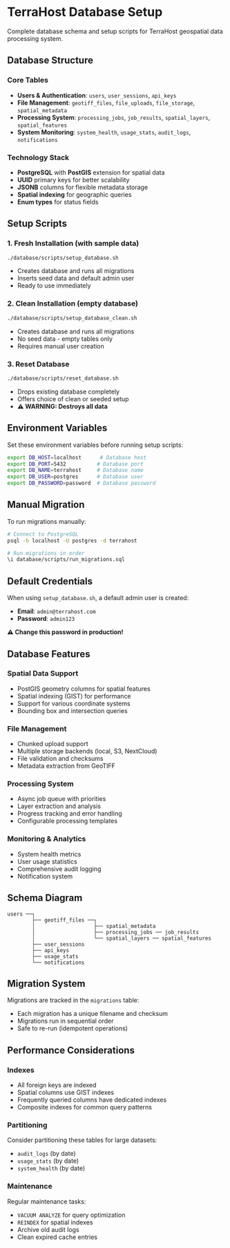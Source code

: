 # TerraHost Database Setup

Complete database schema and setup scripts for TerraHost geospatial data processing system.

## Database Structure

### Core Tables
- **Users & Authentication**: `users`, `user_sessions`, `api_keys`
- **File Management**: `geotiff_files`, `file_uploads`, `file_storage`, `spatial_metadata`
- **Processing System**: `processing_jobs`, `job_results`, `spatial_layers`, `spatial_features`
- **System Monitoring**: `system_health`, `usage_stats`, `audit_logs`, `notifications`

### Technology Stack
- **PostgreSQL** with **PostGIS** extension for spatial data
- **UUID** primary keys for better scalability
- **JSONB** columns for flexible metadata storage
- **Spatial indexing** for geographic queries
- **Enum types** for status fields

## Setup Scripts

### 1. Fresh Installation (with sample data)
```bash
./database/scripts/setup_database.sh
```
- Creates database and runs all migrations
- Inserts seed data and default admin user
- Ready to use immediately

### 2. Clean Installation (empty database)
```bash
./database/scripts/setup_database_clean.sh
```
- Creates database and runs all migrations
- No seed data - empty tables only
- Requires manual user creation

### 3. Reset Database
```bash
./database/scripts/reset_database.sh
```
- Drops existing database completely
- Offers choice of clean or seeded setup
- **⚠️ WARNING: Destroys all data**

## Environment Variables

Set these environment variables before running setup scripts:

```bash
export DB_HOST=localhost      # Database host
export DB_PORT=5432          # Database port
export DB_NAME=terrahost     # Database name
export DB_USER=postgres      # Database user
export DB_PASSWORD=password  # Database password
```

## Manual Migration

To run migrations manually:

```bash
# Connect to PostgreSQL
psql -h localhost -U postgres -d terrahost

# Run migrations in order
\i database/scripts/run_migrations.sql
```

## Default Credentials

When using `setup_database.sh`, a default admin user is created:

- **Email**: `admin@terrahost.com`
- **Password**: `admin123`

**⚠️ Change this password in production!**

## Database Features

### Spatial Data Support
- PostGIS geometry columns for spatial features
- Spatial indexing (GIST) for performance
- Support for various coordinate systems
- Bounding box and intersection queries

### File Management
- Chunked upload support
- Multiple storage backends (local, S3, NextCloud)
- File validation and checksums
- Metadata extraction from GeoTIFF

### Processing System
- Async job queue with priorities
- Layer extraction and analysis
- Progress tracking and error handling
- Configurable processing templates

### Monitoring & Analytics
- System health metrics
- User usage statistics
- Comprehensive audit logging
- Notification system

## Schema Diagram

```
users ──┐
        ├── geotiff_files ──┐
        │                   ├── spatial_metadata
        │                   ├── processing_jobs ── job_results
        │                   └── spatial_layers ── spatial_features
        ├── user_sessions
        ├── api_keys
        ├── usage_stats
        └── notifications
```

## Migration System

Migrations are tracked in the `migrations` table:
- Each migration has a unique filename and checksum
- Migrations run in sequential order
- Safe to re-run (idempotent operations)

## Performance Considerations

### Indexes
- All foreign keys are indexed
- Spatial columns use GIST indexes
- Frequently queried columns have dedicated indexes
- Composite indexes for common query patterns

### Partitioning
Consider partitioning these tables for large datasets:
- `audit_logs` (by date)
- `usage_stats` (by date)
- `system_health` (by date)

### Maintenance
Regular maintenance tasks:
- `VACUUM ANALYZE` for query optimization
- `REINDEX` for spatial indexes
- Archive old audit logs
- Clean expired cache entries
